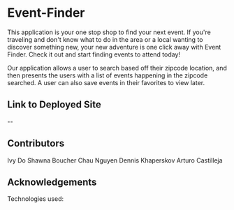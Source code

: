 # Event-Finder 
This application is your one stop shop to find your next event. If you're traveling and don't know what to do in the area or a local wanting to discover something new, your new adventure is one click away with Event Finder. Check it out and start finding events to attend today! 

Our application allows a user to search based off their zipcode location, and then presents the users with a list of events happening in the zipcode searched. A user can also save events in their favorites to view later. 

## Link to Deployed Site
--

## Contributors
Ivy Do
Shawna Boucher
Chau Nguyen
Dennis Khaperskov 
Arturo Castilleja

## Acknowledgements
Technologies used: 